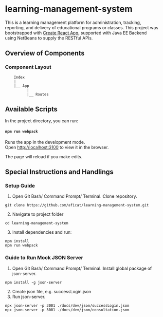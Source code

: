 # learning-management-system
This is a learning management platform for administration, tracking, reporting, and delivery of educational programs or classes.
This project was bootstrapped with [Create React App](https://github.com/facebook/create-react-app), supported with Java EE Backend using NetBeans to supply the RESTful APIs.

## Overview of Components
### Component Layout

        Index
        |     
        |__ App 
              |
              |__ Routes

## Available Scripts

In the project directory, you can run:

#### `npm run webpack`

Runs the app in the development mode.<br>
Open [http://localhost:3100](http://localhost:3100) to view it in the browser.

The page will reload if you make edits.<br>

## Special Instructions and Handlings
### Setup Guide
1. Open Git Bash/ Command Prompt/ Terminal. Clone repository.

```
git clone https://github.com/aficat/learning-management-system.git
```
2. Navigate to project folder

```
cd learning-management-system
```

3. Install dependencies and run:

```
npm install
npm run webpack
```

### Guide to Run Mock JSON Server
1. Open Git Bash/ Command Prompt/ Terminal. Install global package of json-server.

```
npm install -g json-server
```
2. Create json file, e.g. successLogin.json
3. Run json-server.

```
npx json-server -p 3001 ./docs/dev/json/successLogin.json
npx json-server -p 3001 ./docs/dev/json/consultation.json
```